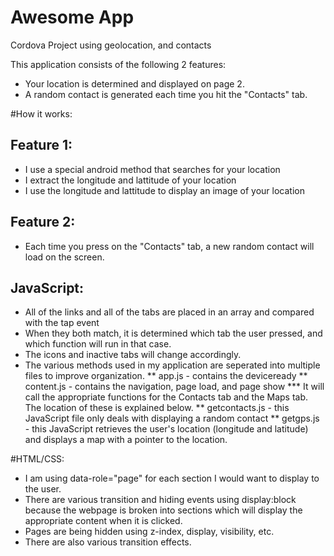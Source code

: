 # Awesome App
Cordova Project using geolocation, and contacts

This application consists of the following 2 features: 
- Your location is determined and displayed on page 2. 
- A random contact is generated each time you hit the "Contacts" tab. 

#How it works: 
## Feature 1:
- I use a special android method that searches for your location
- I extract the longitude and lattitude of your location 
- I use the longitude and lattitude to display an image of your location

## Feature 2: 
- Each time you press on the "Contacts" tab, a new random contact will load on the screen. 

## JavaScript: 
* All of the links and all of the tabs are placed in an array and compared with the tap event 
* When they both match, it is determined which tab the user pressed, and which function will run in that case. 
* The icons and inactive tabs will change accordingly. 
* The various methods used in my application are seperated into multiple files to improve organization. 
** app.js - contains the deviceready 
** content.js - contains the navigation, page load, and page show 
*** It will call the appropriate functions for the Contacts tab and the Maps tab. The location of these is explained below.
** getcontacts.js - this JavaScript file only deals with displaying a random contact 
** getgps.js - this JavaScript retrieves the user's location (longitude and latitude) and displays a map with a pointer to the location. 

#HTML/CSS:
- I am using data-role="page" for each section I would want to display to the user. 
- There are various transition and hiding events using display:block because the webpage is broken into sections which will display the appropriate content when it is clicked.  
- Pages are being hidden using z-index, display, visibility, etc. 
- There are also various transition effects.

